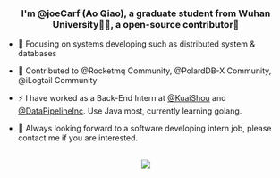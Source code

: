 ### <div align="center">I'm @joeCarf (Ao Qiao), a graduate student from Wuhan University👨‍💻, a open-source contributor🚀</div>  
  

- 🔭 Focusing on systems developing such as distributed system & databases  
  

- 🌱 Contributed to @Rocketmq Community, @PolardDB-X Community, @iLogtail Community
  

- ⚡ I have worked as a Back-End Intern at [@KuaiShou](https://github.com/kwai) and [@DataPipelineInc](https://github.com/DataPipelineInc). Use Java most, currently learning golang. 
  

- 🤩 Always looking forward to a software developing intern job, please contact me if you are interested.  
  

<br/>  

<div align="center"><img src="https://github-readme-stats.vercel.app/api?username=joeCarf&show_icons=true&count_private=true&hide_border=true&theme=radical" align="center" /></div>  

<br/>  
